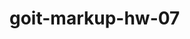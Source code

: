 # goit-markup-hw-07

<!-- todo Исправить елемент сетки в портфолио -->
<!-- todo Исправить перемотку основной страницы при скролле мобильного меню -->
